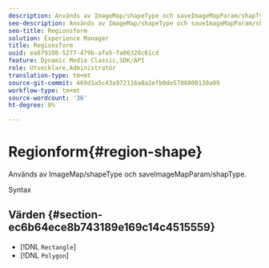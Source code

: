 ```yaml
---
description: Används av ImageMap/shapeType och saveImageMapParam/shapType.
seo-description: Används av ImageMap/shapeType och saveImageMapParam/shapType.
seo-title: Regionsform
solution: Experience Manager
title: Regionsform
uuid: ea879108-5277-479b-afa5-fa06328c61cd
feature: Dynamic Media Classic,SDK/API
role: Utvecklare,Administratör
translation-type: tm+mt
source-git-commit: 469d1a5c43a972116a8a2efb0de5708800130a99
workflow-type: tm+mt
source-wordcount: '36'
ht-degree: 0%

---
```



# Regionform{#region-shape}

Används av ImageMap/shapeType och saveImageMapParam/shapType.

Syntax

## Värden {#section-ec6b64ece8b743189e169c14c4515559}

* [!DNL `Rectangle`]
* [!DNL `Polygon`]

